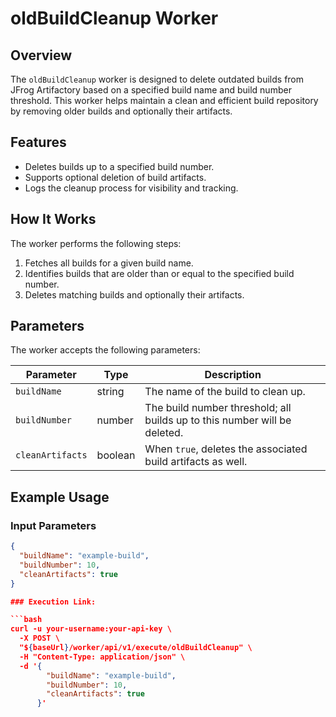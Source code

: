 # oldBuildCleanup Worker

## Overview

The `oldBuildCleanup` worker is designed to delete outdated builds from JFrog Artifactory based on a specified build name and build number threshold. This worker helps maintain a clean and efficient build repository by removing older builds and optionally their artifacts.

## Features

- Deletes builds up to a specified build number.
- Supports optional deletion of build artifacts.
- Logs the cleanup process for visibility and tracking.

## How It Works

The worker performs the following steps:

1. Fetches all builds for a given build name.
2. Identifies builds that are older than or equal to the specified build number.
3. Deletes matching builds and optionally their artifacts.

## Parameters

The worker accepts the following parameters:

| Parameter      | Type   | Description                                              |
|----------------|--------|----------------------------------------------------------|
| `buildName`    | string | The name of the build to clean up.                       |
| `buildNumber`  | number | The build number threshold; all builds up to this number will be deleted. |
| `cleanArtifacts` | boolean | When `true`, deletes the associated build artifacts as well. |

## Example Usage

### Input Parameters

```json
{
  "buildName": "example-build",
  "buildNumber": 10,
  "cleanArtifacts": true
}

### Execution Link:

```bash
curl -u your-username:your-api-key \
  -X POST \
  "${baseUrl}/worker/api/v1/execute/oldBuildCleanup" \
  -H "Content-Type: application/json" \
  -d '{
        "buildName": "example-build",
        "buildNumber": 10,
        "cleanArtifacts": true
      }'
```
